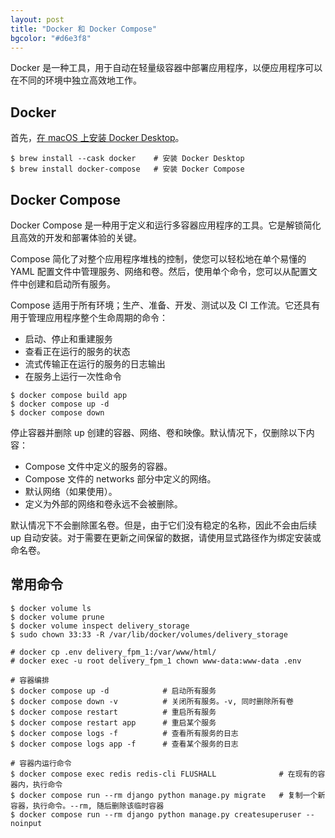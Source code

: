 ```yaml
---
layout: post
title: "Docker 和 Docker Compose"
bgcolor: "#d6e3f8"
---
```


Docker 是一种工具，用于自动在轻量级容器中部署应用程序，以便应用程序可以在不同的环境中独立高效地工作。

## Docker

首先，[在 macOS 上安装 Docker Desktop](https://docs.docker.com/desktop/install/mac-install/#install-and-run-docker-desktop-on-mac)。

```shell
$ brew install --cask docker    # 安装 Docker Desktop
$ brew install docker-compose   # 安装 Docker Compose
```

## Docker Compose

Docker Compose 是一种用于定义和运行多容器应用程序的工具。它是解锁简化且高效的开发和部署体验的关键。

Compose 简化了对整个应用程序堆栈的控制，使您可以轻松地在单个易懂的 YAML 配置文件中管理服务、网络和卷。然后，使用单个命令，您可以从配置文件中创建和启动所有服务。

Compose 适用于所有环境；生产、准备、开发、测试以及 CI 工作流。它还具有用于管理应用程序整个生命周期的命令：

- 启动、停止和重建服务
- 查看正在运行的服务的状态
- 流式传输正在运行的服务的日志输出
- 在服务上运行一次性命令

```shell
$ docker compose build app
$ docker compose up -d
$ docker compose down
```

停止容器并删除 up 创建的容器、网络、卷和映像。默认情况下，仅删除以下内容：

- Compose 文件中定义的服务的容器。
- Compose 文件的 networks 部分中定义的网络。
- 默认网络（如果使用）。
- 定义为外部的网络和卷永远不会被删除。

默认情况下不会删除匿名卷。但是，由于它们没有稳定的名称，因此不会由后续 up 自动安装。对于需要在更新之间保留的数据，请使用显式路径作为绑定安装或命名卷。

## 常用命令

```shell
$ docker volume ls
$ docker volume prune
$ docker volume inspect delivery_storage
$ sudo chown 33:33 -R /var/lib/docker/volumes/delivery_storage

# docker cp .env delivery_fpm_1:/var/www/html/
# docker exec -u root delivery_fpm_1 chown www-data:www-data .env

# 容器编排
$ docker compose up -d            # 启动所有服务
$ docker compose down -v          # 关闭所有服务。-v, 同时删除所有卷
$ docker compose restart          # 重启所有服务
$ docker compose restart app      # 重启某个服务
$ docker compose logs -f          # 查看所有服务的日志
$ docker compose logs app -f      # 查看某个服务的日志

# 容器内运行命令
$ docker compose exec redis redis-cli FLUSHALL              # 在现有的容器内，执行命令
$ docker compose run --rm django python manage.py migrate   # 复制一个新容器，执行命令。--rm, 随后删除该临时容器
$ docker compose run --rm django python manage.py createsuperuser --noinput
```
